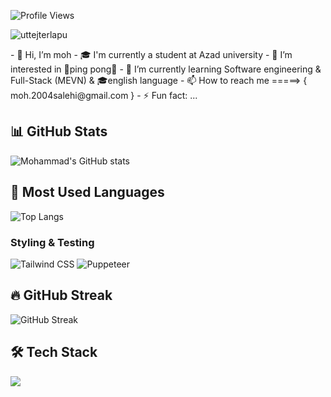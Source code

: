![Profile Views](https://komarev.com/ghpvc/?username=moh004&color=green)
<p align="left"> <img src="https://komarev.com/ghpvc/?username=moh004&label=Profile%20views&color=0e75b6&style=flat" alt="uttejterlapu" /> </p>
- 👋 Hi, I’m moh
- 🎓 I'm currently a student at Azad university
- 👀 I’m interested in 🏓ping pong🏓
- 🌱 I’m currently learning Software engineering & Full-Stack (MEVN) & 🎓english language
- 📫 How to reach me =====> { moh.2004salehi@gmail.com }
- ⚡ Fun fact: ...

 
## 📊 GitHub Stats
![Mohammad's GitHub stats](https://github-readme-stats.vercel.app/api?username=moh004&show_icons=true&theme=radical)

## 🚀 Most Used Languages
![Top Langs](https://github-readme-stats.vercel.app/api/top-langs/?username=moh004&layout=compact&theme=radical)

### Styling & Testing
![Tailwind CSS](https://img.shields.io/badge/Tailwind_CSS-06B6D4?logo=tailwind-css&logoColor=white)
![Puppeteer](https://img.shields.io/badge/Puppeteer-40B5A4?logo=puppeteer&logoColor=white)

## 🔥 GitHub Streak
![GitHub Streak](https://github-readme-streak-stats.herokuapp.com/?user=moh004&theme=radical)


## 🛠️ Tech Stack  
<p align="left">  
  <img src="https://skillicons.dev/icons?i=vue,express,nodejs,mongodb,tailwind,puppeteer,git,vscode" />  
</p>


